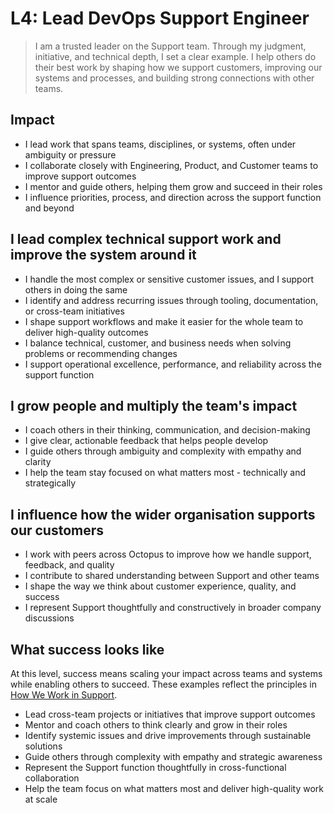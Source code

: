 # L4: Lead DevOps Support Engineer

> I am a trusted leader on the Support team. Through my judgment, initiative, and technical depth, I set a clear example. I help others do their best work by shaping how we support customers, improving our systems and processes, and building strong connections with other teams.

## Impact

- I lead work that spans teams, disciplines, or systems, often under ambiguity or pressure  
- I collaborate closely with Engineering, Product, and Customer teams to improve support outcomes  
- I mentor and guide others, helping them grow and succeed in their roles  
- I influence priorities, process, and direction across the support function and beyond  

## I lead complex technical support work and improve the system around it

- I handle the most complex or sensitive customer issues, and I support others in doing the same  
- I identify and address recurring issues through tooling, documentation, or cross-team initiatives  
- I shape support workflows and make it easier for the whole team to deliver high-quality outcomes  
- I balance technical, customer, and business needs when solving problems or recommending changes  
- I support operational excellence, performance, and reliability across the support function  

## I grow people and multiply the team's impact

- I coach others in their thinking, communication, and decision-making  
- I give clear, actionable feedback that helps people develop  
- I guide others through ambiguity and complexity with empathy and clarity  
- I help the team stay focused on what matters most - technically and strategically  

## I influence how the wider organisation supports our customers

- I work with peers across Octopus to improve how we handle support, feedback, and quality  
- I contribute to shared understanding between Support and other teams  
- I shape the way we think about customer experience, quality, and success  
- I represent Support thoughtfully and constructively in broader company discussions

## What success looks like

At this level, success means scaling your impact across teams and systems while enabling others to succeed. These examples reflect the principles in [How We Work in Support](./README.md#how-we-work-in-support).

- Lead cross-team projects or initiatives that improve support outcomes  
- Mentor and coach others to think clearly and grow in their roles  
- Identify systemic issues and drive improvements through sustainable solutions  
- Guide others through complexity with empathy and strategic awareness  
- Represent the Support function thoughtfully in cross-functional collaboration  
- Help the team focus on what matters most and deliver high-quality work at scale